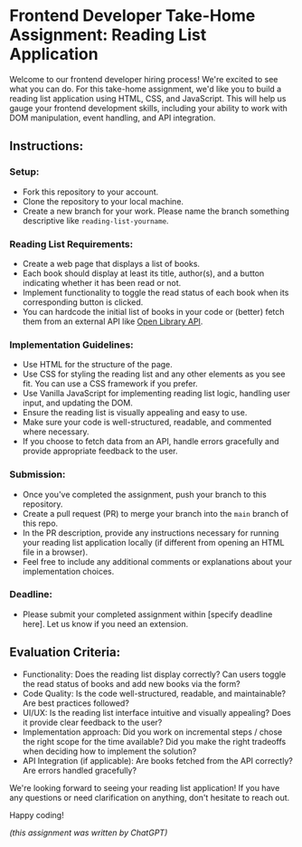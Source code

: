 # Frontend Developer Take-Home Assignment: Reading List Application

Welcome to our frontend developer hiring process! We're excited to see what you can do. For this take-home assignment, we'd like you to build a reading list application using HTML, CSS, and JavaScript. This will help us gauge your frontend development skills, including your ability to work with DOM manipulation, event handling, and API integration.

## Instructions:

### Setup:
- Fork this repository to your account.
- Clone the repository to your local machine.
- Create a new branch for your work. Please name the branch something descriptive like `reading-list-yourname`.

### Reading List Requirements:
- Create a web page that displays a list of books.
- Each book should display at least its title, author(s), and a button indicating whether it has been read or not.
- Implement functionality to toggle the read status of each book when its corresponding button is clicked.
- You can hardcode the initial list of books in your code or (better) fetch them from an external API like [Open Library API](https://openlibrary.org/dev/docs/api/subjects). 

### Implementation Guidelines:
- Use HTML for the structure of the page.
- Use CSS for styling the reading list and any other elements as you see fit. You can use a CSS framework if you prefer.
- Use Vanilla JavaScript for implementing reading list logic, handling user input, and updating the DOM.
- Ensure the reading list is visually appealing and easy to use.
- Make sure your code is well-structured, readable, and commented where necessary.
- If you choose to fetch data from an API, handle errors gracefully and provide appropriate feedback to the user.

### Submission:
- Once you've completed the assignment, push your branch to this repository.
- Create a pull request (PR) to merge your branch into the `main` branch of this repo.
- In the PR description, provide any instructions necessary for running your reading list application locally (if different from opening an HTML file in a browser).
- Feel free to include any additional comments or explanations about your implementation choices.

### Deadline:
- Please submit your completed assignment within [specify deadline here]. Let us know if you need an extension.

## Evaluation Criteria:

- Functionality: Does the reading list display correctly? Can users toggle the read status of books and add new books via the form?
- Code Quality: Is the code well-structured, readable, and maintainable? Are best practices followed?
- UI/UX: Is the reading list interface intuitive and visually appealing? Does it provide clear feedback to the user?
- Implementation approach: Did you work on incremental steps / chose the right scope for the time available? Did you make the right tradeoffs when deciding how to implement the solution?
- API Integration (if applicable): Are books fetched from the API correctly? Are errors handled gracefully?

We're looking forward to seeing your reading list application! If you have any questions or need clarification on anything, don't hesitate to reach out.

Happy coding!

*(this assignment was written by ChatGPT)*
